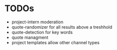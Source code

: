 ﻿# TODOs

- project-intern moderation
- quote-randomizer for all results above a treshhold
- quote-detection for key words
- quote managment
- project templates allow other channel types